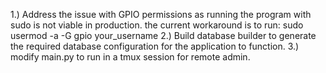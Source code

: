 1.) Address the issue with GPIO permissions as running the program with sudo is not viable in production. the current workaround is to run: sudo usermod -a -G gpio your_username
2.) Build database builder to generate the required database configuration for the application to function.
3.) modify main.py to run in a tmux session for remote admin.     